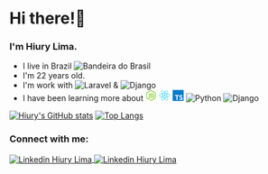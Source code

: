 # Hi there!👋

### I'm Hiury Lima.

- I live in Brazil <img src="https://user-images.githubusercontent.com/69491885/139614755-ff952115-89e5-4ff7-a687-32ccafc7a295.png" alt="Bandeira do Brasil" height="20" width="20"/>
- I'm 22 years old.
- I'm work with <img src="https://cdn.jsdelivr.net/gh/devicons/devicon/icons/laravel/laravel-plain.svg" alt="Laravel" height="20" width="20" title="Laravel" />   &   <img src="https://cdn.jsdelivr.net/gh/devicons/devicon/icons/django/django-plain.svg" alt="Django" height="20" width="20" style="max-width:100%;" title="Django" />
- I have been learning more about <img src="https://raw.githubusercontent.com/devicons/devicon/master/icons/nodejs/nodejs-original.svg" alt="NodeJS" height="20" width="20" style="max-width:100%;" title="NodeJS" /> <img src="https://raw.githubusercontent.com/devicons/devicon/master/icons/react/react-original.svg" alt="React" height="20" width="20" style="max-width:100%;" title="React" /> <img src="https://raw.githubusercontent.com/devicons/devicon/master/icons/typescript/typescript-original.svg" alt="TypeScript" height="20" width="20" style="max-width:100%;" title="TypeScript" /> <img src="https://cdn.jsdelivr.net/gh/devicons/devicon/icons/python/python-original.svg" alt="Python" height="20" width="20" style="max-width:100%;" title="Python" /> <img src="https://cdn.jsdelivr.net/gh/devicons/devicon/icons/django/django-plain.svg" alt="Django" height="20" width="20" style="max-width:100%;" title="Django" />
          

[![Hiury's GitHub stats](https://github-readme-stats.vercel.app/api?username=DevHiuryLima&count_private=true&show_icons=true&theme=dark)](https://github.com/DevHiuryLima/github-readme-stats) [![Top Langs](https://github-readme-stats.vercel.app/api/top-langs/?username=DevHiuryLima&theme=dark&layout=compact&)](https://github.com/DevHiuryLima/github-readme-stats)

### Connect with me:
<a align="center" href="https://www.linkedin.com/in/devhiurylima/" target="_blank">
  <img align="center" src="https://cdn.jsdelivr.net/npm/simple-icons@3.0.1/icons/linkedin.svg" alt="Linkedin Hiury Lima" height="30" width="40" style="max-width:100%;">
</a>
<a align="center" href="https://www.instagram.com/devhiurylima/" target="_blank">
  <img align="center" src="https://cdn.jsdelivr.net/npm/simple-icons@3.0.1/icons/instagram.svg" alt="Linkedin Hiury Lima" height="30" width="40" style="max-width:100%;">
</a>
